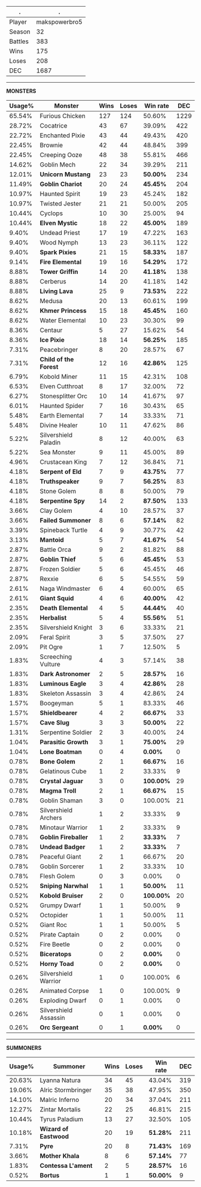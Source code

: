 .|.
|-|-
Player|makspowerbro5
Season|32
Battles|383
Wins|175
Loses|208
DEC|1687

---
**MONSTERS**

Usage%|Monster|Wins|Loses|Win rate|DEC|
-|-|-|-|-|-|
65.54%|Furious Chicken|127|124|50.60%|1229|
28.72%|Cocatrice|43|67|39.09%|422|
22.72%|Enchanted Pixie|43|44|49.43%|420|
22.45%|Brownie|42|44|48.84%|399|
22.45%|Creeping Ooze|48|38|55.81%|466|
14.62%|Goblin Mech|22|34|39.29%|211|
12.01%|**Unicorn Mustang**|23|23|**50.00%**|234|
11.49%|**Goblin Chariot**|20|24|**45.45%**|204|
10.97%|Haunted Spirit|19|23|45.24%|182|
10.97%|Twisted Jester|21|21|50.00%|205|
10.44%|Cyclops|10|30|25.00%|94|
10.44%|**Elven Mystic**|18|22|**45.00%**|189|
9.40%|Undead Priest|17|19|47.22%|163|
9.40%|Wood Nymph|13|23|36.11%|122|
9.40%|**Spark Pixies**|21|15|**58.33%**|187|
9.14%|**Fire Elemental**|19|16|**54.29%**|172|
8.88%|**Tower Griffin**|14|20|**41.18%**|138|
8.88%|Cerberus|14|20|41.18%|142|
8.88%|**Living Lava**|25|9|**73.53%**|222|
8.62%|Medusa|20|13|60.61%|199|
8.62%|**Khmer Princess**|15|18|**45.45%**|160|
8.62%|Water Elemental|10|23|30.30%|99|
8.36%|Centaur|5|27|15.62%|54|
8.36%|**Ice Pixie**|18|14|**56.25%**|185|
7.31%|Peacebringer|8|20|28.57%|67|
7.31%|**Child of the Forest**|12|16|**42.86%**|125|
6.79%|Kobold Miner|11|15|42.31%|108|
6.53%|Elven Cutthroat|8|17|32.00%|72|
6.27%|Stonesplitter Orc|10|14|41.67%|97|
6.01%|Haunted Spider|7|16|30.43%|65|
5.48%|Earth Elemental|7|14|33.33%|71|
5.48%|Divine Healer|10|11|47.62%|86|
5.22%|Silvershield Paladin|8|12|40.00%|63|
5.22%|Sea Monster|9|11|45.00%|89|
4.96%|Crustacean King|7|12|36.84%|71|
4.18%|**Serpent of Eld**|7|9|**43.75%**|77|
4.18%|**Truthspeaker**|9|7|**56.25%**|83|
4.18%|Stone Golem|8|8|50.00%|79|
4.18%|**Serpentine Spy**|14|2|**87.50%**|133|
3.66%|Clay Golem|4|10|28.57%|37|
3.66%|**Failed Summoner**|8|6|**57.14%**|82|
3.39%|Spineback Turtle|4|9|30.77%|42|
3.13%|**Mantoid**|5|7|**41.67%**|54|
2.87%|Battle Orca|9|2|81.82%|88|
2.87%|**Goblin Thief**|5|6|**45.45%**|53|
2.87%|Frozen Soldier|5|6|45.45%|46|
2.87%|Rexxie|6|5|54.55%|59|
2.61%|Naga Windmaster|6|4|60.00%|65|
2.61%|**Giant Squid**|4|6|**40.00%**|42|
2.35%|**Death Elemental**|4|5|**44.44%**|40|
2.35%|**Herbalist**|5|4|**55.56%**|51|
2.35%|Silvershield Knight|3|6|33.33%|21|
2.09%|Feral Spirit|3|5|37.50%|27|
2.09%|Pit Ogre|1|7|12.50%|5|
1.83%|Screeching Vulture|4|3|57.14%|38|
1.83%|**Dark Astronomer**|2|5|**28.57%**|16|
1.83%|**Luminous Eagle**|3|4|**42.86%**|28|
1.83%|Skeleton Assassin|3|4|42.86%|24|
1.57%|Boogeyman|5|1|83.33%|46|
1.57%|**Shieldbearer**|4|2|**66.67%**|33|
1.57%|**Cave Slug**|3|3|**50.00%**|22|
1.31%|Serpentine Soldier|2|3|40.00%|24|
1.04%|**Parasitic Growth**|3|1|**75.00%**|29|
1.04%|**Lone Boatman**|0|4|**0.00%**|0|
0.78%|**Bone Golem**|2|1|**66.67%**|16|
0.78%|Gelatinous Cube|1|2|33.33%|9|
0.78%|**Crystal Jaguar**|3|0|**100.00%**|29|
0.78%|**Magma Troll**|2|1|**66.67%**|15|
0.78%|Goblin Shaman|3|0|100.00%|21|
0.78%|Silvershield Archers|1|2|33.33%|9|
0.78%|Minotaur Warrior|1|2|33.33%|9|
0.78%|**Goblin Fireballer**|1|2|**33.33%**|7|
0.78%|**Undead Badger**|1|2|**33.33%**|7|
0.78%|Peaceful Giant|2|1|66.67%|20|
0.78%|Goblin Sorcerer|1|2|33.33%|10|
0.78%|Flesh Golem|0|3|0.00%|0|
0.52%|**Sniping Narwhal**|1|1|**50.00%**|11|
0.52%|**Kobold Bruiser**|2|0|**100.00%**|20|
0.52%|Grumpy Dwarf|1|1|50.00%|9|
0.52%|Octopider|1|1|50.00%|11|
0.52%|Giant Roc|1|1|50.00%|5|
0.52%|Pirate Captain|0|2|0.00%|0|
0.52%|Fire Beetle|0|2|0.00%|0|
0.52%|**Biceratops**|0|2|**0.00%**|0|
0.52%|**Horny Toad**|0|2|**0.00%**|0|
0.26%|Silvershield Warrior|1|0|100.00%|6|
0.26%|Animated Corpse|1|0|100.00%|9|
0.26%|Exploding Dwarf|0|1|0.00%|0|
0.26%|Silvershield Assassin|0|1|0.00%|0|
0.26%|**Orc Sergeant**|0|1|**0.00%**|0|

---
**SUMMONERS**

Usage%|Summoner|Wins|Loses|Win rate|DEC|
-|-|-|-|-|-|
20.63%|Lyanna Natura|34|45|43.04%|319|
19.06%|Alric Stormbringer|35|38|47.95%|350|
14.10%|Malric Inferno|20|34|37.04%|211|
12.27%|Zintar Mortalis|22|25|46.81%|215|
10.44%|Tyrus Paladium|13|27|32.50%|105|
10.18%|**Wizard of Eastwood**|20|19|**51.28%**|211|
7.31%|**Pyre**|20|8|**71.43%**|169|
3.66%|**Mother Khala**|8|6|**57.14%**|77|
1.83%|**Contessa L'ament**|2|5|**28.57%**|16|
0.52%|**Bortus**|1|1|**50.00%**|9|
